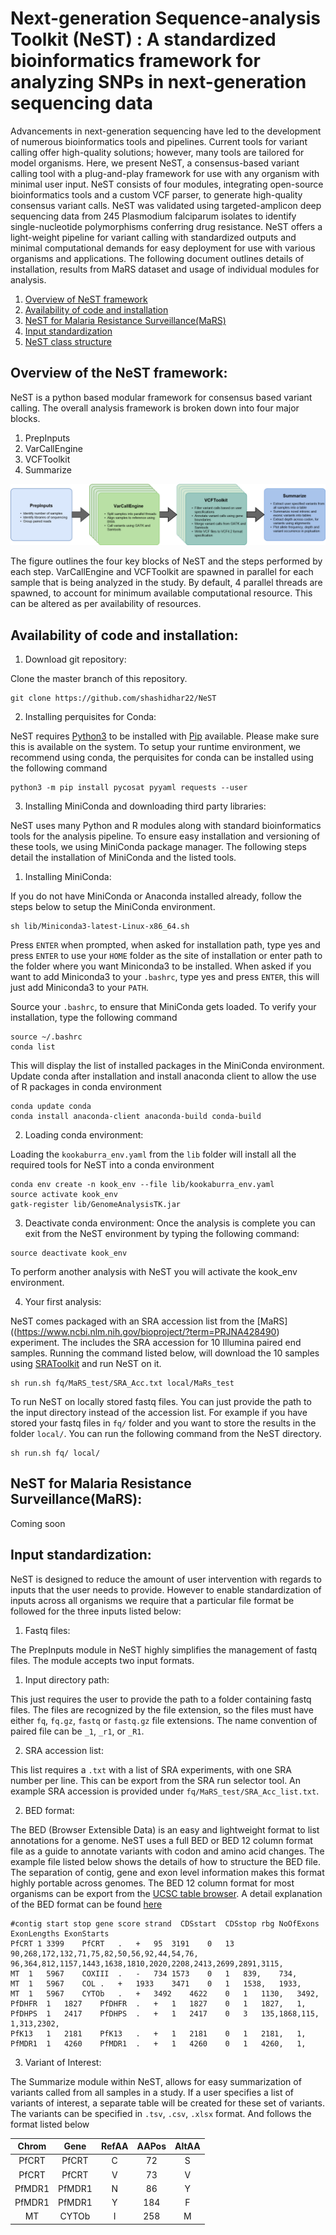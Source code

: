 # Next-generation Sequence-analysis Toolkit (NeST) : A standardized bioinformatics framework for analyzing SNPs in next-generation sequencing data

Advancements in next-generation sequencing have led to the development of numerous bioinformatics tools and pipelines. Current tools for variant calling offer high-quality solutions; however, many tools are tailored for model organisms. Here, we present NeST, a consensus-based variant calling tool with a plug-and-play framework for use with any organism with minimal user input. NeST consists of four modules, integrating open-source bioinformatics tools and a custom VCF parser, to generate high-quality consensus variant calls. NeST was validated using targeted-amplicon deep sequencing data from 245 Plasmodium falciparum isolates to identify single-nucleotide polymorphisms conferring drug resistance. NeST offers a light-weight pipeline for variant calling with standardized outputs and minimal computational demands for easy deployment for use with various organisms and applications. The following document outlines details of installation, results from MaRS dataset and usage of individual modules for analysis.

1. [Overview of NeST framework](#Overview)
2. [Availability of code and installation](#Installation)
3. [NeST for Malaria Resistance Surveillance(MaRS)](#MaRS)
4. [Input standardization](#inputs)
5. [NeST class structure](#classes)

<a id="Overview"></a>
## Overview of the NeST framework:

NeST is a python based modular framework for consensus based variant calling. The overall analysis framework is broken down into four major blocks.
1. PrepInputs
2. VarCallEngine
3. VCFToolkit
4. Summarize

![NeST framework overview](images/Kookaburra.png)

The figure outlines the four key blocks of NeST and the steps performed by each step. VarCallEngine and VCFToolkit are spawned in parallel for each sample that is being analyzed in the study. By default, 4 parallel threads are spawned, to account for minimum available computational resource. This can be altered as per availability of resources.

<a id="Installation"></a>
## Availability of code and installation:

1. Download git repository:

Clone the master branch of this repository.
```{sh}
git clone https://github.com/shashidhar22/NeST
```

2. Installing perquisites for Conda:

NeST requires [Python3](https://www.python.org/downloads/) to be installed with [Pip](https://pip.pypa.io/en/stable/installing/) available. Please make sure this is available on the system. To setup your runtime environment, we recommend using conda, the perquisites for conda can be installed using the following command

```{sh}
python3 -m pip install pycosat pyyaml requests --user
```

3. Installing MiniConda and downloading third party libraries:

NeST uses many Python and R modules along with standard bioinformatics tools for the analysis pipeline. To ensure easy installation and versioning of these tools, we using MiniConda package manager. The following steps detail the installation of MiniConda and the listed tools.

  1. Installing MiniConda:

  If you do not have MiniConda or Anaconda installed already, follow the steps below to setup the MiniConda environment.
  ```{sh}
  sh lib/Miniconda3-latest-Linux-x86_64.sh
  ```
  Press ```ENTER``` when prompted, when asked for installation path, type yes and press ```ENTER``` to use your ```HOME``` folder as the site of installation or enter path to the folder where you want Miniconda3 to be installed. When asked if you want to add Miniconda3 to your ```.bashrc```, type yes and press ```ENTER```, this will just add Miniconda3 to your ```PATH```.

  Source your ```.bashrc```, to ensure that MiniConda gets loaded. To verify your installation, type the following command
  ```{sh}
  source ~/.bashrc
  conda list
  ```
  This will display the list of installed packages in the MiniConda environment.
  Update conda after installation and install anaconda client to allow the use of R packages in conda environment
  ```{sh}
  conda update conda
  conda install anaconda-client anaconda-build conda-build
  ```

  2. Loading conda environment:

  Loading the ```kookaburra_env.yaml``` from the ```lib``` folder will install all the required tools for NeST into a conda environment
  ```{sh}
  conda env create -n kook_env --file lib/kookaburra_env.yaml
  source activate kook_env
  gatk-register lib/GenomeAnalysisTK.jar
  ```

  3. Deactivate conda environment:
  Once the analysis is complete you can exit from the NeST environment by typing the following command:
  ```{sh}
  source deactivate kook_env
  ```
  To perform another analysis with NeST you will activate the kook_env environment.

4. Your first analysis:

NeST comes packaged with an SRA accession list from the [MaRS]((https://www.ncbi.nlm.nih.gov/bioproject/?term=PRJNA428490) experiment. The includes the SRA accession for 10 Illumina paired end samples. Running the command listed below, will download the 10 samples using [SRAToolkit](https://trace.ncbi.nlm.nih.gov/Traces/sra/sra.cgi?view=software) and run NeST on it.
```{sh}
sh run.sh fq/MaRS_test/SRA_Acc.txt local/MaRs_test
```
To run NeST on locally stored fastq files. You can just provide the path to the input directory instead of the accession list.
For example if you have stored your fastq files in ```fq/``` folder and you want to store the results in the folder ```local/```. You can run the following command from the NeST directory.

```{sh}
sh run.sh fq/ local/
```
<a id="MaRS"></a>
## NeST for Malaria Resistance Surveillance(MaRS):

Coming soon

<a id="inputs"></a>
## Input standardization:

NeST is designed to reduce the amount of user intervention with regards to inputs that the user needs to provide. However to enable standardization of inputs across all organisms we require that a particular file format be followed for the three inputs listed below:

1. Fastq files:

The PrepInputs module in NeST highly simplifies the management of fastq files. The module accepts two input formats.
  1. Input directory path:

  This just requires the user to provide the path to a folder containing fastq files. The files are recognized by the file extension, so the files must have either ```fq```, ```fq.gz```, ```fastq``` or ```fastq.gz``` file extensions. The name convention of paired file can be ```_1```, ```_r1```, or ```_R1```.

  2. SRA accession list:

  This list requires a ```.txt``` with a list of SRA experiments, with one SRA number per line. This can be export from the SRA run selector tool.
  An example SRA accession is provided under ```fq/MaRS_test/SRA_Acc_list.txt```.

2. BED format:

The BED (Browser Extensible Data) is an easy and lightweight format to list annotations for a genome. NeST uses a full BED or BED 12 column format file as a guide to annotate variants with codon and amino acid changes. The example file listed below shows the details of how to structure the BED file. The separation of contig, gene and exon level information makes this format highly portable across genomes. The BED 12 column format for most organisms can be export from the [UCSC table browser](https://genome.ucsc.edu/cgi-bin/hgTables). A detail explanation of the BED format can be found [here](https://genome.ucsc.edu/FAQ/FAQformat.html#format1)

```
#contig start stop gene score strand  CDSstart  CDSstop rbg NoOfExons ExonLengths ExonStarts
PfCRT 1	3399	PfCRT	.	+	95	3191	0	13	90,268,172,132,71,75,82,50,56,92,44,54,76,	96,364,812,1157,1443,1638,1810,2020,2208,2413,2699,2891,3115,
MT	1	5967	COXIII	.	-	734	1573	0	1	839,	734,
MT	1	5967	COL	.	+	1933	3471	0	1	1538,	1933,
MT	1	5967	CYTOb	.	+	3492	4622	0	1	1130,	3492,
PfDHFR	1	1827	PfDHFR	.	+	1	1827	0	1	1827,	1,
PfDHPS	1	2417	PfDHPS	.	+	1	2417	0	3	135,1868,115,	1,313,2302,
PfK13	1	2181	PfK13	.	+	1	2181	0	1	2181,	1,
PfMDR1	1	4260	PfMDR1	.	+	1	4260	0	1	4260,	1,
```

3. Variant of Interest:

The Summarize module within NeST, allows for easy summarization of variants called from all samples in a study. If a user specifies a list of variants of interest, a separate table will be created for these set of variants. The variants can be specified in ```.tsv```, ```.csv```, ```.xlsx``` format. And follows the format listed below

| Chrom  | Gene   | RefAA | AAPos | AltAA |
|:------:|:------:|:-----:|:-----:|:-----:|
| PfCRT  | PfCRT  |   C   |   72  |   S   |
| PfCRT  | PfCRT  |   V   |   73  |   V   |
| PfMDR1 | PfMDR1 |   N   |   86  |   Y   |
| PfMDR1 | PfMDR1 |   Y   |   184 |   F   |
| MT     | CYTOb  |   I   |   258 |   M   |
